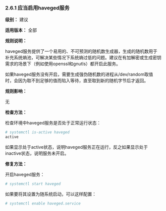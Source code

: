 ### 2.6.1 应当启用haveged服务

**级别：** 建议

**适用版本：** 全部

**规则说明：** 

haveged服务提供了一个易用的、不可预测的随机数生成器，生成的随机数用于补充系统熵池，可解决某些情况下系统熵过低的问题。建议在有加解密或生成密钥需求的场景下（例如使用openssl和gnutls）都开启此服务。

如果haveged服务没有开启，需要生成强伪随机数的进程从/dev/random取值时，会因为取不到足够的值而陷入等待，直至取到新的随机字节后才返回。

**规则影响：**

无

**检查方法：**

检查环境中haveged服务是否处于正常运行状态：

```bash
# systemctl is-active haveged
active
```

如果显示处于active状态，说明haveged服务正在运行，反之如果显示处于inactive状态，说明服务未开启。

**修复方法：**

开启haveged服务：

```bash
# systemctl start haveged
```

如果要将其设置为随系统启动，可以这样配置：

```bash
# systemctl enable haveged.service
```